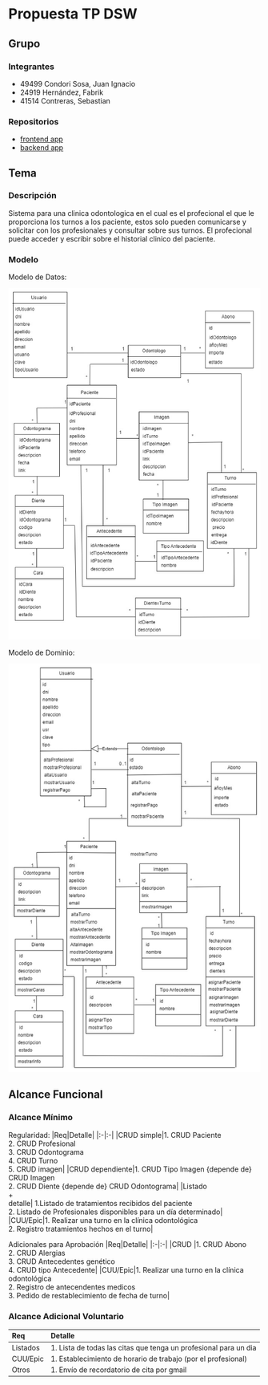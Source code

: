 # Propuesta TP DSW

## Grupo
### Integrantes
* 49499 Condori Sosa, Juan Ignacio
* 24919 Hernández, Fabrik
* 41514 Contreras, Sebastian


### Repositorios
* [frontend app](https://github.com/condorijuan/TP_DSW_Frontend)
* [backend app](https://github.com/condorijuan/TP_DSW_Backend)

## Tema
### Descripción
Sistema para una clinica odontologica en el cual es el profecional el que le proporciona los turnos a los paciente, estos solo pueden comunicarse y solicitar con los profesionales y consultar sobre sus turnos. El profecional puede acceder y escribir sobre el historial clinico del paciente.

### Modelo

Modelo de Datos:

![imagen del modelo de datos](modelodeDatos.jpg)

Modelo de Dominio:

![imagen del modelo de dominio](modelodeDominio.jpg)

## Alcance Funcional 

### Alcance Mínimo

Regularidad:
|Req|Detalle|
|:-|:-|
|CRUD simple|1. CRUD Paciente<br>2. CRUD Profesional<br>3. CRUD Odontograma<br>4. CRUD Turno<br>5. CRUD imagen|
|CRUD dependiente|1. CRUD Tipo Imagen {depende de} CRUD Imagen<br>2. CRUD Diente {depende de} CRUD Odontograma|
|Listado<br>+<br>detalle| 1.Listado de tratamientos recibidos del paciente<br> 2. Listado de Profesionales disponibles para un día determinado|
|CUU/Epic|1. Realizar una turno en la clínica odontológica<br>2. Registro tratamientos hechos en el turno|


Adicionales para Aprobación
|Req|Detalle|
|:-|:-|
|CRUD |1. CRUD Abono<br>2. CRUD Alergias<br>3. CRUD Antecedentes genético<br>4. CRUD tipo Antecedente|
|CUU/Epic|1. Realizar una turno en la clínica odontológica<br>2. Registro de antecendentes medicos<br>3. Pedido de restablecimiento de fecha de turno|


### Alcance Adicional Voluntario


|Req|Detalle|
|:-|:-|
|Listados |1. Lista de todas las citas que tenga un profesional para un dia|
|CUU/Epic|1. Establecimiento de horario de trabajo (por el profesional)|
|Otros|1. Envío de recordatorio de cita por gmail|

